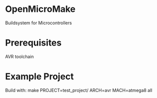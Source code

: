# OpenMicroMake
Buildsystem for Microcontrollers

# Prerequisites
AVR toolchain

# Example Project
Build with:
make PROJECT=test_project/ ARCH=avr MACH=atmega8 all
